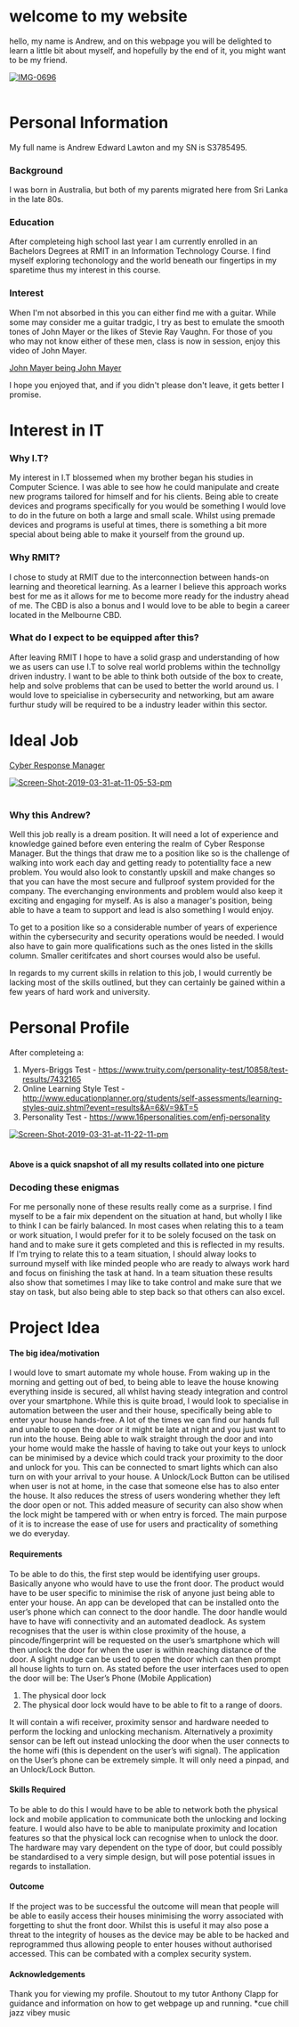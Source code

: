 # **welcome to my website**
hello, my name is Andrew, and on this webpage you will be delighted to learn a little bit about myself, and hopefully by the end of it, you might want to be my friend.

<a href="https://ibb.co/yXQYG1M"><img src="https://i.ibb.co/NsymQPk/IMG-0696.jpg" alt="IMG-0696" border="0"></a><br /><a target='_blank' href='https://imgbb.com/'></a><br />

# **Personal Information**
My full name is Andrew Edward Lawton and my SN is S3785495.


### Background
I was born in Australia, but both of my parents migrated here from Sri Lanka in the late 80s. 


### Education
After completeing high school last year I am currently enrolled in an Bachelors Degrees at RMIT in an Information Technology Course. I find myself exploring techonology and the world beneath our fingertips in my sparetime thus my interest in this course. 

### Interest
When I'm not absorbed in this you can either find me with a guitar. While some may consider me a guitar tradgic, I try as best to emulate the smooth tones of John Mayer or the likes of Stevie Ray Vaughn. For those of you who may not know either of these men, class is now in session, enjoy this video of John Mayer.


[John Mayer being John Mayer](https://www.youtube.com/watch?v=mQ055hHdxbE)


I hope you enjoyed that, and if you didn't please don't leave, it gets better I promise.

# **Interest in IT**

### Why I.T?
My interest in I.T blossemed when my brother began his studies in Computer Science. I was able to see how he could manipulate and create new programs tailored for himself and for his clients. Being able to create devices and programs specifically for you would be something I would love to do in the future on both a large and small scale. Whilst using premade devices and programs is useful at times, there is something a bit more special about being able to make it yourself from the ground up.

### Why RMIT?
I chose to study at RMIT due to the interconnection between hands-on learning and theoretical learning. As a learner I believe this approach works best for me as it allows for me to become more ready for the industry ahead of me. The CBD is also a bonus and I would love to be able to begin a career located in the Melbourne CBD.

### What do I expect to be equipped after this?
After leaving RMIT I hope to have a solid grasp and understanding of how we as users can use I.T to solve real world problems within the technollgy driven industry. I want to be able to think both outside of the box to create, help and solve problems that can be used to better the world around us. I would love to speicialise in cybersecurity and networking, but am aware furthur study will be required to be a industry leader within this sector.

# Ideal Job
[Cyber Response Manager](https://www.seek.com.au/job/38565205?searchrequesttoken=27fdaa48-532e-4c51-a1e6-2209219c8d6c&type=standard)

<a href="https://ibb.co/ZKQD81c"><img src="https://i.ibb.co/K7tvqzV/Screen-Shot-2019-03-31-at-11-05-53-pm.png" alt="Screen-Shot-2019-03-31-at-11-05-53-pm" border="0"></a><br /><a target='_blank' href='https://imgbb.com/'></a><br />

### Why this Andrew?
Well this job really is a dream position. It will need a lot of experience and knowledge gained before even entering the realm of Cyber Response Manager. But the things that draw me to a position like so is the challenge of walking into work each day and getting ready to potentiallty face a new problem. You would also look to constantly upskill and make changes so that you can have the most secure and fullproof system provided for the company. The everchanging environments and problem would also keep it exciting and engaging for myself. As is also a manager's position, being able to have a team to support and lead is also something I would enjoy. 

To get to a position like so a considerable number of years of experience within the cybersecurity and security operations would be needed. I would also have to gain more qualifications such as the ones listed in the skills column. Smaller ceritifcates and short courses would also be useful.

In regards to my current skills in relation to this job, I would currently be lacking most of the skills outlined, but they can certainly be gained within a few years of hard work and university.

# Personal Profile
After completeing a:
1. Myers-Briggs Test - https://www.truity.com/personality-test/10858/test-results/7432165
2. Online Learning Style Test - http://www.educationplanner.org/students/self-assessments/learning-styles-quiz.shtml?event=results&A=6&V=9&T=5
3. Personality Test - https://www.16personalities.com/enfj-personality

<a href="https://ibb.co/1GzdWcS"><img src="https://i.ibb.co/qYJWQ6Z/Screen-Shot-2019-03-31-at-11-22-11-pm.png" alt="Screen-Shot-2019-03-31-at-11-22-11-pm" border="0"></a><br /><a target='_blank' href='https://imgbb.com/'></a><br />

#### Above is a quick snapshot of all my results collated into one picture

### Decoding these enigmas
For me personally none of these results really come as a surprise. I find myself to be a fair mix dependent on the situation at hand, but wholly I like to think I can be fairly balanced. In most cases when relating this to a team or work situation, I would prefer for it to be solely focused on the task on hand and to make sure it gets completed and this is reflected in my results. If I'm trying to relate this to a team situation, I should alway looks to surround myself with like minded people who are ready to always work hard and focus on finishing the task at hand. In a team situation these results also show that sometimes I may like to take control and make sure that we stay on task, but also being able to step back so that others can also excel.

# Project Idea
#### The big idea/motivation
I would love to smart automate my whole house. From waking up in the morning and getting out of bed, to being able to leave the house knowing everything inside is secured, all whilst having steady integration and control over your smartphone. While this is quite broad, I would look to specialise in automation between the user and their house, specifically being able to enter your house hands-free. A lot of the times we can find our hands full and unable to open the door or it might be late at night and you just want to run into the house. Being able to walk straight through the door and into your home would make the hassle of having to take out your keys to unlock can be minimised by a device which could track your proximity to the door and unlock for you. This can be connected to smart lights which can also turn on with your arrival to your house. A Unlock/Lock Button can be utilised when user is not at home, in the case that someone else has to also enter the house. It also reduces the stress of users wondering whether they left the door open or not. This added measure of security can also show when the lock might be tampered with or when entry is forced. The main purpose of it is to increase the ease of use for users and practicality of something we do everyday.

#### Requirements
To be able to do this, the first step would be identifying user groups. Basically anyone who would have to use the front door. The product would have to be user specific to minimise the risk of anyone just being able to enter your house. An app can be developed that can be installed onto the user’s phone which can connect to the door handle. The door handle would have to have wifi connectivity and an automated deadlock. As system recognises that the user is within close proximity of the house, a pincode/fingerprint will be requested on the user’s smartphone which will then unlock the door for when the user is within reaching distance of the door.  A slight nudge can be used to open the door which can then prompt all house lights to turn on. As stated before the user interfaces used to open the door will be:
The User’s Phone (Mobile Application)
1. The physical door lock
2. The physical door lock would have to be able to fit to a range of doors. 

It will contain a wifi receiver, proximity sensor and hardware needed to perform the locking and unlocking mechanism. Alternatively a proximity sensor can be left out instead unlocking the door when the user connects to the home wifi (this is dependent on the user’s wifi signal). 
The application on the User’s phone can be extremely simple. It will only need a pinpad, and an Unlock/Lock Button.

#### Skills Required
To be able to do this I would have to be able to network both the physical lock and mobile application to communicate both the unlocking and locking feature. I would also have to be able to manipulate proximity and location features so that the physical lock can recognise when to unlock the door. The hardware may vary dependent on the type of door, but could possibly be standardised to a very simple design, but will pose potential issues in regards to installation.

#### Outcome
If the project was to be successful the outcome will mean that people will be able to easily access their houses minimising the worry associated with forgetting to shut the front door. Whilst this is useful it may also pose a threat to the integrity of houses as the device may be able to be hacked and reprogrammed thus allowing people to enter houses without authorised accessed. This can be combated with a complex security system.

#### Acknowledgements
Thank you for viewing my profile. Shoutout to my tutor Anthony Clapp for guidance and information on how to get webpage up and running. *cue chill jazz vibey music



